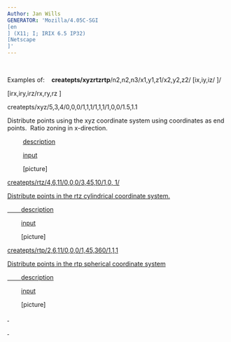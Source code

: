 ```yaml
---
Author: Jan Wills
GENERATOR: 'Mozilla/4.05C-SGI 
[en
] (X11; I; IRIX 6.5 IP32) 
[Netscape
]'
---
```


 

Examples of:   
**createpts/xyzrtzrtp**/n2,n2,n3/x1,y1,z1/x2,y2,z2/
[ix,iy,iz/
]/

[irx,iry,irz/rx,ry,rz
]

 createpts/xyz/5,3,4/0,0,0/1,1,1/1,1,1/1,0,0/1.5,1.1

 Distribute points using the xyz coordinate system using coordinates as
 end points.  Ratio zoning in x-direction.

          [description](description1a.md)

          [input](../lagrit_input1a)

          [picture]<a href="https://lanl.github.io/LaGriT/assets/images/../image/image1a.gif">

 createpts/rtz/4,6,11/0,0,0/3,45,10/1,0, 1/

 Distribute points in the rtz cylindrical coordinate system.

         [description](description1b.md)

         [input](../lagrit_input1b)

         [picture]<a href="https://lanl.github.io/LaGriT/assets/images/../image/image1b.gif">

 createpts/rtp/2,6,11/0,0,0/1,45,360/1,1,1

 Distribute points in the rtp spherical coordinate system

         [description](description1c.md)

         [input](../lagrit_input1c)

         [picture]<a href="https://lanl.github.io/LaGriT/assets/images/../image/image1c.gif">

 

 

